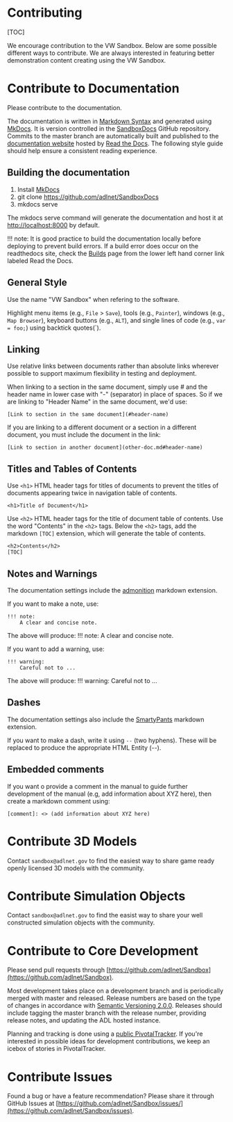 <h1>Contributing</h1>

[TOC]

We encourage contribution to the VW Sandbox.  Below are some possible different ways to contribute.  We are always interested in featuring better demonstration content creating using the VW Sandbox.

# Contribute to Documentation

Please contribute to the documentation.  

The documentation is written in [Markdown Syntax](https://daringfireball.net/projects/markdown/syntax) and generated using [MkDocs](http://www.mkdocs.org/).  It is version controlled in the [SandboxDocs](https://github.com/adlnet/SandboxDocs) GitHub repository.  Commits to the master branch are automatically built and published to the [documentation website](http://sandboxdocs.readthedocs.org/) hosted by [Read the Docs](https://readthedocs.org/).  The following style guide should help ensure a consistent reading experience.

## Building the documentation
 
1. Install [MkDocs](http://www.mkdocs.org/#installation)
1. git clone https://github.com/adlnet/SandboxDocs
1. mkdocs serve

The mkdocs serve command will generate the documentation and host it at [http://localhost:8000](http://localhost:8000) by default.

!!! note:
	It is good practice to build the documentation locally before deploying to prevent build errors.  If a build error does occur on the readthedocs site, check the [Builds](https://readthedocs.org/projects/sandboxdocs/builds/) page from the lower left hand corner link labeled Read the Docs.

## General Style

Use the name "VW Sandbox" when refering to the software.

Highlight menu items (e.g., `File` > `Save`), tools (e.g., `Painter`), windows (e.g., `Map Browser`), keyboard buttons (e.g., `ALT`), and single lines of code (e.g., `var = foo;`) using backtick quotes(`).

## Linking

Use relative links between documents rather than absolute links wherever possible to support maximum flexibility in testing and deployment.

When linking to a section in the same document, simply use # and the header name in lower case with "-" (separator) in place of spaces.  So if we are linking to "Header Name" in the same document, we'd use: 
```
[Link to section in the same document](#header-name)
```

If you are linking to a different document or a section in a different document, you must include the document in the link:

```
[Link to section in another document](other-doc.md#header-name)
```

## Titles and Tables of Contents

Use `<h1>` HTML header tags for titles of documents to prevent the titles of documents appearing twice in navigation table of contents.

```
<h1>Title of Document</h1>
```

Use `<h2>` HTML header tags for the title of document table of contents.  Use the word "Contents" in the `<h2>` tags.  Below the `<h2>` tags, add the markdown `[TOC]` extension, which will generate the table of contents. 

```
<h2>Contents</h2>
[TOC]
```

## Notes and Warnings

The documentation settings include the [admonition](https://pythonhosted.org/Markdown/extensions/admonition.html) markdown extension.

If you want to make a note, use:

```
!!! note:
	A clear and concise note.
```

The above will produce:
!!! note:
	A clear and concise note.


If you want to add a warning, use:

```
!!! warning:
	Careful not to ...
```

The above will produce:
!!! warning:
	Careful not to ...

## Dashes

The documentation settings also include the [SmartyPants](https://pythonhosted.org/Markdown/extensions/smarty.html) markdown extension.

If you want to make a dash, write it using `--` (two hyphens).  These will be replaced to produce the appropriate HTML Entity (--).

## Embedded comments

If you want o provide a comment in the manual to guide further development of the manual (e.g, add information about XYZ here), then create a markdown comment using:

```
[comment]: <> (add information about XYZ here)
```



# Contribute 3D Models

Contact `sandbox@adlnet.gov` to find the easiest way to share game ready openly licensed 3D models with the community.

# Contribute Simulation Objects

Contact `sandbox@adlnet.gov` to find the easist way to share your well constructed simulation objects with the community.

# Contribute to Core Development

Please send pull requests through [https://github.com/adlnet/Sandbox](https://github.com/adlnet/Sandbox).

Most development takes place on a development branch and is periodically merged with master and released.  Release numbers are based on the type of changes in accordance with [Semantic Versioning 2.0.0](http://semver.org/spec/v2.0.0.html).  Releases should include tagging the master branch with the release number, providing release notes, and updating the ADL hosted instance.

Planning and tracking is done using a [public PivotalTracker](https://www.pivotaltracker.com/n/projects/892864).  If you're interested in possible ideas for development contributions, we keep an icebox of stories in PivotalTracker.

# Contribute Issues

Found a bug or have a feature recommendation?  Please share it through GitHub Issues at [https://github.com/adlnet/Sandbox/issues/](https://github.com/adlnet/Sandbox/issues).